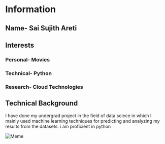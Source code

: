 # Information

## Name- Sai Sujith Areti

## Interests
### Personal- Movies 
### Technical- Python 
### Research- Cloud Technologies

## Technical Background
 I have done my undergrad project in the field of data sciece in which I mainly used machine learning techniques for predicting and analyzing my results from the datasets. i am proficient in python 

![Meme](https://www.google.com/url?sa=i&url=https%3A%2F%2Fsproutsocial.com%2Fglossary%2Fmeme%2F&psig=AOvVaw012lgAfgkoKjdMd3cPnBpa&ust=1664065791811000&source=images&cd=vfe&ved=0CAwQjRxqFwoTCKjRsKWWrPoCFQAAAAAdAAAAABAD)
